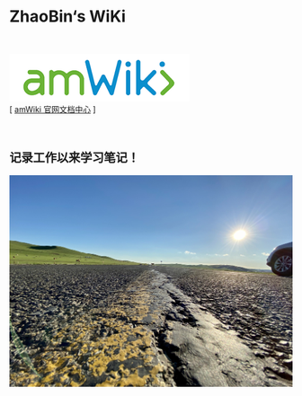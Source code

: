 # ZhaoBin‘s WiKi

<br>

![使用amWiki搭建](amWiki/images/logo.png "使用amWiki搭建")  
[ [amWiki 官网文档中心](https://amwiki.org/doc/) ]

<br>

## 记录工作以来学习笔记！
![](amWiki/images/grassland.jpg)
